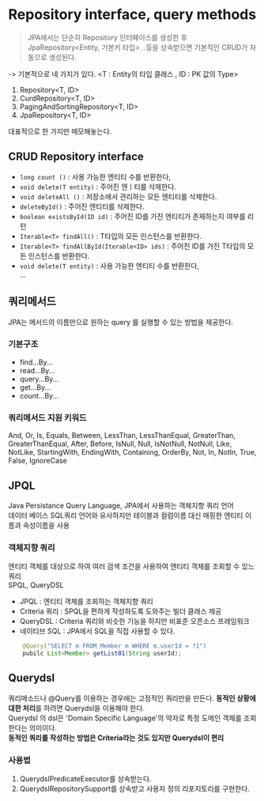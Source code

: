 # Repository interface, query methods


>JPA에서는 단순히 Repository 인터페이스를 생성한 후 JpaRepository<Entity, 기본키 타입> ..등을 상속받으면 기본적인 CRUD가 자동으로 생성된다.     


-> 기본적으로 네 가지가 있다. <T : Entity의 타입 클래스 , ID : PK 값의 Type>     

1. Repository<T, ID>   
2. CurdRepository<T, ID>   
3. PagingAndSortingRepository<T, ID>    
4. JpaRepository<T, ID>   

대표적으로 한 가지만 메모해놓는다.  

## CRUD Repository interface
- `long count ()` : 사용 가능한 엔티티 수를 반환한다, 
- `void delete(T entity)` : 주어진 엔ㅣ티를 삭제한다.     
- `void deleteAll ()` : 저장소에서 관리하는 모든 엔티티를 삭제한다.    
- `deleteById()` : 주어진 엔티티를 삭제한다.     
- `boolean existsById(ID id)` : 주어진 ID를 가진 엔티티가 존재하는지 여부를 리턴     
- `Iterable<T> findAll()` : T타입의 모든 인스턴스를 반환한다.     
- `Iterable<T> findAllById(Iterable<ID> ids)` : 주어진 ID를 가진 T타입의 모든 인스턴스를 반환한다.     
- `void delete(T entity)` : 사용 가능한 엔티티 수를 반환한다,     
...

## 쿼리메서드
JPA는 메서드의 이름만으로 원하는 query 를 실행할 수 있는 방법을 제공한다.   

### 기본구조 
- find...By...    
- read...By...    
- query...By...    
- get...By...    
- count...By...    

### 쿼리메서드 지원 키워드
And, Or, Is, Equals, Between, LessThan, LessThanEqual, GreaterThan, GreaterThanEqual, After, Before, IsNull, Null, IsNotNull, NotNull, Like, NotLike, StartingWith, EndingWith, Containing, OrderBy, Not, In, NotIn, True, False, IgnoreCase

## JPQL
Java Persistance Query Language, JPA에서 사용하는 객체지향 쿼리 언어    
데이터 베이스 SQL쿼리 언어와 유사하지만 테이블과 컬럼이름 대신 매핑한 엔티티 이름과 속성이름을 사용    

### 객체지향 쿼리
엔티티 객체를 대상으로 하여 여러 검색 조건을 사용하여 엔티티 객체를 조회할 수 있느 쿼리    
SPQL, QueryDSL   

- JPQL : 엔티티 객체를 조회하는 객체지향 쿼리   
- Criteria 쿼리 : SPQL을 편하게 작성하도록 도와주는 빌더 클래스 제공    
- QueryDSL : Criteria 쿼리와 비슷한 기능을 하지만 비표준 오픈소스 프레임워크   
- 네이티브 SQL : JPA에서 SQL을 직접 사용할 수 있다.    

```java
    @Query("SELECT m FROM Member m WHERE m.userId = ?1")
    pubilc List<Member> getList01(String userId);
```

## Querydsl
쿼리메소드나 @Query를 이용하는 경우에는 고정적인 쿼리만을 만든다. **동적인 상황에 대한 처리**를 하려면 Querydsl을 이용해야 한다.    
Querydsl 의 dsl은 'Domain Specific Language'의 약자로 특정 도메인 객체를 조회한다는 의미이다.    
**동적인 쿼리를 작성하는 방법은 Criteria라는 것도 있지만 Querydsl이 편리**

### 사용법
1. QuerydslPredicateExecutor를 상속받는다.   
2. QuerydslRepositorySupport를 상속받고 사용자 정의 리포지토리를 구현한다.     